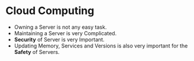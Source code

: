 # Cloud Computing

- Owning a Server is not any easy task.
- Maintaining a Server is very Complicated.
- **Security** of Server is very Important.
- Updating Memory, Services and Versions is also very important for the **Safety** of Servers.
